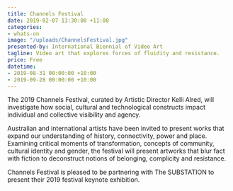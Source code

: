 ```yaml
---
title: Channels Festival
date: 2019-02-07 13:30:00 +11:00
categories:
- whats-on
image: "/uploads/ChannelsFestival.jpg"
presented-by: International Biennial of Video Art
tagline: Video art that explores forces of fluidity and resistance.
price: Free
datetime:
- 2019-08-31 00:00:00 +10:00
- 2019-09-28 00:00:00 +10:00
---
```


The 2019 Channels Festival, curated by Artistic Director Kelli Alred, will investigate how social, cultural and technological constructs impact individual and collective visibility and agency. 

Australian and international artists have been invited to present works that expand our understanding of history, connectivity, power and place. Examining critical moments of transformation, concepts of community, cultural identity and gender, the festival will present artworks that blur fact with fiction to deconstruct notions of belonging, complicity and resistance.

Channels Festival is pleased to be partnering with The SUBSTATION to present their 2019 festival keynote exhibition. 